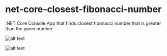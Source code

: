 # net-core-closest-fibonacci-number
.NET Core Console App that finds closest fibonacci number that is greater than the given number

![alt text](http://umitunal.org/wp-content/github/fibonacci1.PNG)

![alt text](http://umitunal.org/wp-content/github/fibonacci2.PNG)
